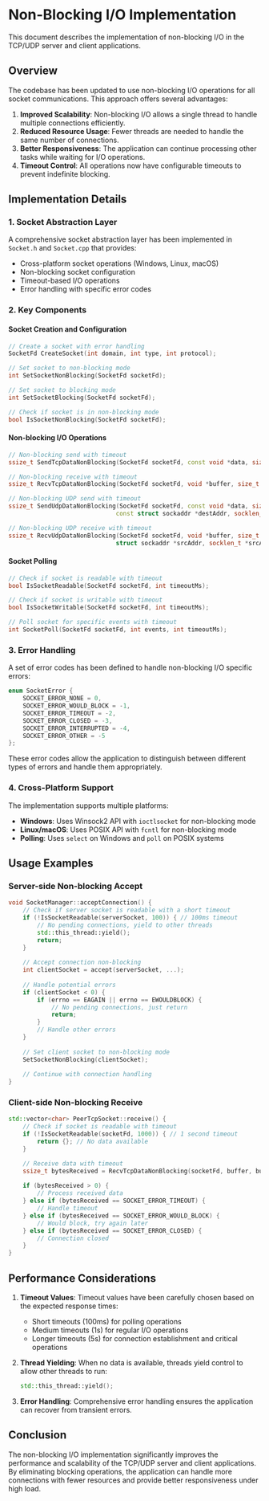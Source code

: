 # Non-Blocking I/O Implementation

This document describes the implementation of non-blocking I/O in the TCP/UDP server and client applications.

## Overview

The codebase has been updated to use non-blocking I/O operations for all socket communications. This approach offers several advantages:

1. **Improved Scalability**: Non-blocking I/O allows a single thread to handle multiple connections efficiently.
2. **Reduced Resource Usage**: Fewer threads are needed to handle the same number of connections.
3. **Better Responsiveness**: The application can continue processing other tasks while waiting for I/O operations.
4. **Timeout Control**: All operations now have configurable timeouts to prevent indefinite blocking.

## Implementation Details

### 1. Socket Abstraction Layer

A comprehensive socket abstraction layer has been implemented in `Socket.h` and `Socket.cpp` that provides:

- Cross-platform socket operations (Windows, Linux, macOS)
- Non-blocking socket configuration
- Timeout-based I/O operations
- Error handling with specific error codes

### 2. Key Components

#### Socket Creation and Configuration

```cpp
// Create a socket with error handling
SocketFd CreateSocket(int domain, int type, int protocol);

// Set socket to non-blocking mode
int SetSocketNonBlocking(SocketFd socketFd);

// Set socket to blocking mode
int SetSocketBlocking(SocketFd socketFd);

// Check if socket is in non-blocking mode
bool IsSocketNonBlocking(SocketFd socketFd);
```

#### Non-blocking I/O Operations

```cpp
// Non-blocking send with timeout
ssize_t SendTcpDataNonBlocking(SocketFd socketFd, const void *data, size_t length, int flags, int timeoutMs);

// Non-blocking receive with timeout
ssize_t RecvTcpDataNonBlocking(SocketFd socketFd, void *buffer, size_t bufferSize, int flags, int timeoutMs);

// Non-blocking UDP send with timeout
ssize_t SendUdpDataNonBlocking(SocketFd socketFd, const void *data, size_t length, int flags,
                              const struct sockaddr *destAddr, socklen_t destAddrLen, int timeoutMs);

// Non-blocking UDP receive with timeout
ssize_t RecvUdpDataNonBlocking(SocketFd socketFd, void *buffer, size_t bufferSize, int flags,
                              struct sockaddr *srcAddr, socklen_t *srcAddrLen, int timeoutMs);
```

#### Socket Polling

```cpp
// Check if socket is readable with timeout
bool IsSocketReadable(SocketFd socketFd, int timeoutMs);

// Check if socket is writable with timeout
bool IsSocketWritable(SocketFd socketFd, int timeoutMs);

// Poll socket for specific events with timeout
int SocketPoll(SocketFd socketFd, int events, int timeoutMs);
```

### 3. Error Handling

A set of error codes has been defined to handle non-blocking I/O specific errors:

```cpp
enum SocketError {
    SOCKET_ERROR_NONE = 0,
    SOCKET_ERROR_WOULD_BLOCK = -1,
    SOCKET_ERROR_TIMEOUT = -2,
    SOCKET_ERROR_CLOSED = -3,
    SOCKET_ERROR_INTERRUPTED = -4,
    SOCKET_ERROR_OTHER = -5
};
```

These error codes allow the application to distinguish between different types of errors and handle them appropriately.

### 4. Cross-Platform Support

The implementation supports multiple platforms:

- **Windows**: Uses Winsock2 API with `ioctlsocket` for non-blocking mode
- **Linux/macOS**: Uses POSIX API with `fcntl` for non-blocking mode
- **Polling**: Uses `select` on Windows and `poll` on POSIX systems

## Usage Examples

### Server-side Non-blocking Accept

```cpp
void SocketManager::acceptConnection() {
    // Check if server socket is readable with a short timeout
    if (!IsSocketReadable(serverSocket, 100)) { // 100ms timeout
        // No pending connections, yield to other threads
        std::this_thread::yield();
        return;
    }
    
    // Accept connection non-blocking
    int clientSocket = accept(serverSocket, ...);
    
    // Handle potential errors
    if (clientSocket < 0) {
        if (errno == EAGAIN || errno == EWOULDBLOCK) {
            // No pending connections, just return
            return;
        }
        // Handle other errors
    }
    
    // Set client socket to non-blocking mode
    SetSocketNonBlocking(clientSocket);
    
    // Continue with connection handling
}
```

### Client-side Non-blocking Receive

```cpp
std::vector<char> PeerTcpSocket::receive() {
    // Check if socket is readable with timeout
    if (!IsSocketReadable(socketFd, 1000)) { // 1 second timeout
        return {}; // No data available
    }

    // Receive data with timeout
    ssize_t bytesReceived = RecvTcpDataNonBlocking(socketFd, buffer, bufferSize, 0, 5000);
    
    if (bytesReceived > 0) {
        // Process received data
    } else if (bytesReceived == SOCKET_ERROR_TIMEOUT) {
        // Handle timeout
    } else if (bytesReceived == SOCKET_ERROR_WOULD_BLOCK) {
        // Would block, try again later
    } else if (bytesReceived == SOCKET_ERROR_CLOSED) {
        // Connection closed
    }
}
```

## Performance Considerations

1. **Timeout Values**: Timeout values have been carefully chosen based on the expected response times:
   - Short timeouts (100ms) for polling operations
   - Medium timeouts (1s) for regular I/O operations
   - Longer timeouts (5s) for connection establishment and critical operations

2. **Thread Yielding**: When no data is available, threads yield control to allow other threads to run:
   ```cpp
   std::this_thread::yield();
   ```

3. **Error Handling**: Comprehensive error handling ensures the application can recover from transient errors.

## Conclusion

The non-blocking I/O implementation significantly improves the performance and scalability of the TCP/UDP server and client applications. By eliminating blocking operations, the application can handle more connections with fewer resources and provide better responsiveness under high load.